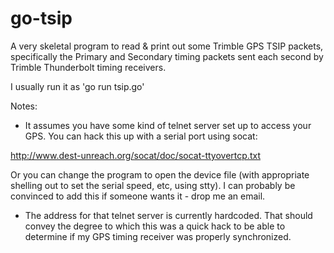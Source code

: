 go-tsip
=======

A very skeletal program to read &amp; print out some Trimble GPS TSIP packets,
specifically the Primary and Secondary timing packets sent each second by
Trimble Thunderbolt timing receivers.

I usually run it as 'go run tsip.go'

Notes:
  - It assumes you have some kind of telnet server set up to access
your GPS.  You can hack this up with a serial port using socat:

   http://www.dest-unreach.org/socat/doc/socat-ttyovertcp.txt

Or you can change the program to open the device file (with appropriate
shelling out to set the serial speed, etc, using stty).  I can probably
be convinced to add this if someone wants it - drop me an email.

  - The address for that telnet server is currently hardcoded.
That should convey the degree to which this was a quick hack to
be able to determine if my GPS timing receiver was properly
synchronized.
